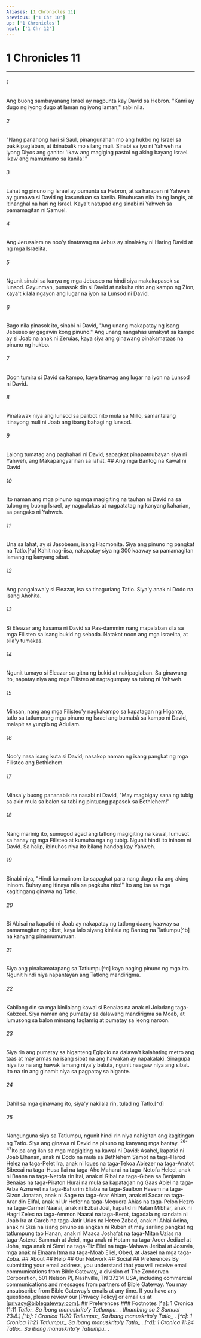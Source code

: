 ```yaml
---
Aliases: [1 Chronicles 11]
previous: ['1 Chr 10']
up: ['1 Chronicles']
next: ['1 Chr 12']
---
```

# 1 Chronicles 11

***












###### 1 





Ang buong sambayanang Israel ay nagpunta kay David sa Hebron. "Kami ay dugo ng iyong dugo at laman ng iyong laman," sabi nila. 











###### 2 





"Nang panahong hari si Saul, pinangunahan mo ang hukbo ng Israel sa pakikipaglaban, at ibinabalik mo silang muli. Sinabi sa iyo ni Yahweh na iyong Diyos ang ganito: 'Ikaw ang magiging pastol ng aking bayang Israel. Ikaw ang mamumuno sa kanila.'" 











###### 3 





Lahat ng pinuno ng Israel ay pumunta sa Hebron, at sa harapan ni Yahweh ay gumawa si David ng kasunduan sa kanila. Binuhusan nila ito ng langis, at itinanghal na hari ng Israel. Kaya't natupad ang sinabi ni Yahweh sa pamamagitan ni Samuel. 











###### 4 





Ang Jerusalem na noo'y tinatawag na Jebus ay sinalakay ni Haring David at ng mga Israelita. 











###### 5 





Ngunit sinabi sa kanya ng mga Jebuseo na hindi siya makakapasok sa lunsod. Gayunman, pumasok din si David at nakuha nito ang kampo ng Zion, kaya't kilala ngayon ang lugar na iyon na Lunsod ni David. 











###### 6 





Bago nila pinasok ito, sinabi ni David, "Ang unang makapatay ng isang Jebuseo ay gagawin kong pinuno." Ang unang nangahas umakyat sa kampo ay si Joab na anak ni Zeruias, kaya siya ang ginawang pinakamataas na pinuno ng hukbo. 











###### 7 





Doon tumira si David sa kampo, kaya tinawag ang lugar na iyon na Lunsod ni David. 











###### 8 





Pinalawak niya ang lunsod sa palibot nito mula sa Millo, samantalang itinayong muli ni Joab ang ibang bahagi ng lunsod. 











###### 9 





Lalong tumatag ang paghahari ni David, sapagkat pinapatnubayan siya ni Yahweh, ang Makapangyarihan sa lahat. ## Ang mga Bantog na Kawal ni David 











###### 10 





Ito naman ang mga pinuno ng mga magigiting na tauhan ni David na sa tulong ng buong Israel, ay nagpalakas at nagpatatag ng kanyang kaharian, sa pangako ni Yahweh. 











###### 11 





Una sa lahat, ay si Jasobeam, isang Hacmonita. Siya ang pinuno ng pangkat na Tatlo.[^a] Kahit nag-iisa, nakapatay siya ng 300 kaaway sa pamamagitan lamang ng kanyang sibat. 











###### 12 





Ang pangalawa'y si Eleazar, isa sa tinaguriang Tatlo. Siya'y anak ni Dodo na isang Ahohita. 











###### 13 





Si Eleazar ang kasama ni David sa Pas-dammim nang mapalaban sila sa mga Filisteo sa isang bukid ng sebada. Natakot noon ang mga Israelita, at sila'y tumakas. 











###### 14 





Ngunit tumayo si Eleazar sa gitna ng bukid at nakipaglaban. Sa ginawang ito, napatay niya ang mga Filisteo at nagtagumpay sa tulong ni Yahweh. 











###### 15 





Minsan, nang ang mga Filisteo'y nagkakampo sa kapatagan ng Higante, tatlo sa tatlumpung mga pinuno ng Israel ang bumabâ sa kampo ni David, malapit sa yungib ng Adullam. 











###### 16 





Noo'y nasa isang kuta si David; nasakop naman ng isang pangkat ng mga Filisteo ang Bethlehem. 











###### 17 





Minsa'y buong pananabik na nasabi ni David, "May magbigay sana ng tubig sa akin mula sa balon sa tabi ng pintuang papasok sa Bethlehem!" 











###### 18 





Nang marinig ito, sumugod agad ang tatlong magigiting na kawal, lumusot sa hanay ng mga Filisteo at kumuha nga ng tubig. Ngunit hindi ito ininom ni David. Sa halip, ibinuhos niya ito bilang handog kay Yahweh. 











###### 19 





Sinabi niya, "Hindi ko maiinom ito sapagkat para nang dugo nila ang aking ininom. Buhay ang itinaya nila sa pagkuha nito!" Ito ang isa sa mga kagitingang ginawa ng Tatlo. 











###### 20 





Si Abisai na kapatid ni Joab ay nakapatay ng tatlong daang kaaway sa pamamagitan ng sibat, kaya lalo siyang kinilala ng Bantog na Tatlumpu[^b] na kanyang pinamumunuan. 











###### 21 





Siya ang pinakamatapang sa Tatlumpu[^c] kaya naging pinuno ng mga ito. Ngunit hindi niya napantayan ang Tatlong mandirigma. 











###### 22 





Kabilang din sa mga kinilalang kawal si Benaias na anak ni Joiadang taga-Kabzeel. Siya naman ang pumatay sa dalawang mandirigma sa Moab, at lumusong sa balon minsang taglamig at pumatay sa leong naroon. 











###### 23 





Siya rin ang pumatay sa higanteng Egipcio na dalawa't kalahating metro ang taas at may armas na isang sibat na ang hawakan ay napakalaki. Sinagupa niya ito na ang hawak lamang niya'y batuta, ngunit naagaw niya ang sibat. Ito na rin ang ginamit niya sa pagpatay sa higante. 











###### 24 





Dahil sa mga ginawang ito, siya'y nakilala rin, tulad ng Tatlo.[^d] 











###### 25 





Nangunguna siya sa Tatlumpu, ngunit hindi rin niya nahigitan ang kagitingan ng Tatlo. Siya ang ginawa ni David na pinuno ng kanyang mga bantay. <sup class="versenum">26-47</sup>Ito pa ang ilan sa mga magigiting na kawal ni David: Asahel, kapatid ni Joab Elhanan, anak ni Dodo na mula sa Bethlehem Samot na taga-Harod Helez na taga-Pelet Ira, anak ni Iques na taga-Tekoa Abiezer na taga-Anatot Sibecai na taga-Husa Ilai na taga-Aho Maharai na taga-Netofa Heled, anak ni Baana na taga-Netofa rin Itai, anak ni Ribai na taga-Gibea sa Benjamin Benaias na taga-Piraton Hurai na mula sa kapatagan ng Gaas Abiel na taga-Arba Azmavet na taga-Bahurim Eliaba na taga-Saalbon Hasem na taga-Gizon Jonatan, anak ni Sage na taga-Arar Ahiam, anak ni Sacar na taga-Arar din Elifal, anak ni Ur Hefer na taga-Mequera Ahias na taga-Pelon Hezro na taga-Carmel Naarai, anak ni Ezbai Joel, kapatid ni Natan Mibhar, anak ni Hagri Zelec na taga-Ammon Naarai na taga-Berot, tagadala ng sandata ni Joab Ira at Gareb na taga-Jatir Urias na Heteo Zabad, anak ni Ahlai Adina, anak ni Siza na isang pinuno sa angkan ni Ruben at may sariling pangkat ng tatlumpung tao Hanan, anak ni Maaca Joshafat na taga-Mitan Uzias na taga-Asterot Sammah at Jeiel, mga anak ni Hotam na taga-Aroer Jediael at Joha, mga anak ni Simri na taga-Tiz Eliel na taga-Mahava Jeribai at Josavia, mga anak ni Elnaam Itma na taga-Moab Eliel, Obed, at Jasael na mga taga-Zoba. ## About ## Help ## Our Network ## Social ## Preferences By submitting your email address, you understand that you will receive email communications from Bible Gateway, a division of The Zondervan Corporation, 501 Nelson Pl, Nashville, TN 37214 USA, including commercial communications and messages from partners of Bible Gateway. You may unsubscribe from Bible Gateway&rsquo;s emails at any time. If you have any questions, please review our [Privacy Policy] or email us at [privacy@biblegateway.com]. ## Preferences ### Footnotes [^a]: 1 Cronica 11:11 <i class="catch-word">Tatlo:_ Sa ibang manuskrito'y <i class="catch-word">Tatlumpu_ . (Ihambing sa 2 Samuel 23:8.) [^b]: 1 Cronica 11:20 <i class="catch-word">Tatlumpu:_ Sa ibang manuskrito'y <i class="catch-word">Tatlo_ . [^c]: 1 Cronica 11:21 <i class="catch-word">Tatlumpu:_ Sa ibang manuskrito'y <i class="catch-word">Tatlo_ . [^d]: 1 Cronica 11:24 <i class="catch-word">Tatlo:_ Sa ibang manuskrito'y <i class="catch-word">Tatlumpu_ .

